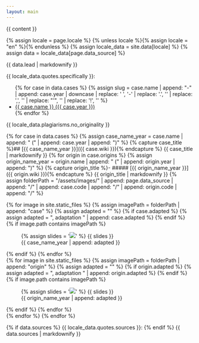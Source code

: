 ```yaml
---
layout: main
---
```


<link rel="stylesheet" href="/assets/stylesheets/plagiarisms.css"/>

{{ content }}

{% assign locale = page.locale %}
{% unless locale %}{% assign locale = "en" %}{% endunless %}
{% assign locale_data = site.data[locale] %}
{% assign data = locale_data[page.data_source] %}

{{ data.lead | markdownify }}

{{ locale_data.quotes.specifically }}:

<ul>
    {% for case in data.cases %}
        {% assign slug = case.name | append: "-" | append: case.year | downcase | replace: ' ', '-' | replace: '.', '' | replace: ',', '' | replace: "'", '' | replace: '!', '' %}
        <li><a href="#{{ slug }}">{{ case.name }} ({{  case.year }})</a></li>
    {% endfor %}
</ul>

{{ locale_data.plagiarisms.no_originality }}

{% for case in data.cases %}
    {% assign case_name_year = case.name | append: " (" | append: case.year | append: ")" %}
    {% capture case_title %}## [{{ case_name_year }}]({{ case.wiki }}){% endcapture %}
    {{ case_title | markdownify }}
    {% for origin in case.origins %}
        {% assign origin_name_year = origin.name | append: " (" | append: origin.year | append: ")" %}
        {% capture origin_title %}- ##### [{{ origin_name_year }}]({{ origin.wiki }}){% endcapture %}
        {{ origin_title | markdownify }}
        {% assign folderPath = "/assets/images/" | append: page.data_source | append: "/" | append: case.code | append: "/" | append: origin.code | append: "/" %}
        <div class="images-container">
            <div>
                {% for image in site.static_files %}
                    {% assign imagePath = folderPath | append: "case" %}
                    {% assign adapted = "" %}
                    {% if case.adapted %}
                        {% assign adapted = ", adaptation " | append: case.adapted %}
                    {% endif %}
                    {% if image.path contains imagePath %}
                        <figure>
                            {% assign slides = '<img src="' | append: image.path | append: '">' %}
                            {{ slides }}
                            <figcaption>{{ case_name_year | append: adapted }}</figcaption>
                        </figure>
                    {% endif %}
                {% endfor %}
            </div>
            <div>
                {% for image in site.static_files %}
                    {% assign imagePath = folderPath | append: "origin" %}
                    {% assign adapted = "" %}
                    {% if origin.adapted %}
                        {% assign adapted = ", adaptation " | append: origin.adapted %}
                    {% endif %}
                    {% if image.path contains imagePath %}
                        <figure>
                            {% assign slides = '<img src="' | append: image.path | append: '">' %}
                            {{ slides }}
                            <figcaption>{{ origin_name_year  | append: adapted }}</figcaption>
                        </figure>
                    {% endif %}
                {% endfor %}
            </div>
        </div>
    {% endfor %}
{% endfor %}

{% if data.sources %}
    {{ locale_data.quotes.sources }}:
{% endif %}
{{ data.sources | markdownify }}
